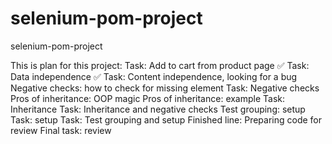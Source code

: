 # selenium-pom-project
selenium-pom-project

This is plan for this project:
Task: Add to cart from product page ✅
Task: Data independence ✅
Task: Content independence, looking for a bug
Negative checks: how to check for missing element
Task: Negative checks
Pros of inheritance: OOP magic
Pros of inheritance: example
Task: Inheritance
Task: Inheritance and negative checks
Test grouping: setup
Task: setup
Task: Test grouping and setup
Finished line: Preparing code for review
Final task: review

